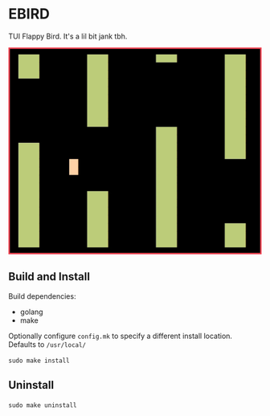 # EBIRD

TUI Flappy Bird. It's a lil bit jank tbh.

![ebird screenshot](ebird.webp)

## Build and Install

Build dependencies:
 * golang
 * make

Optionally configure `config.mk` to specify a different install location.
Defaults to `/usr/local/`

`sudo make install`

## Uninstall

`sudo make uninstall`

